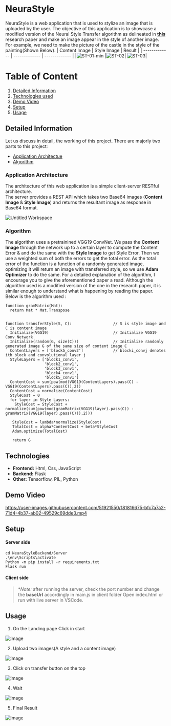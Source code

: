 # NeuraStyle
NeuraStyle is a web application that is used to stylize an image that is uploaded by the user. The objective of this application is to showcase a modified version of the Neural Style Transfer algorithm as delineated in [**this**](https://arxiv.org/abs/1508.06576) research paper and make an image appear in the style of another image.  
For example, we need to make the picture of the castle in the style of the painting(Shown Below).
| Content Image  | Style Image | Result |
| ------------- | ------------- | ------------- |
|![ST-01-min](https://user-images.githubusercontent.com/51921550/181769458-12a1ab74-ac9a-4596-bb37-e15503728d09.jpg) |![ST-02](https://user-images.githubusercontent.com/51921550/181769167-b0cbd3af-ce1a-4a41-b41a-e1cbdd70f264.jpg)| ![ST-03](https://user-images.githubusercontent.com/51921550/181769207-fc2325ec-c76d-4db6-b7f1-1f7a33c6d283.jpg)| 

# Table of Content
1) [Detailed Information](#info)  
2) [Technologies used](#technologies)
3) [Demo Video](#video)
4) [Setup](#setup)
5) [Usage](#usage)


<a name="info"/>

## Detailed Information
Let us discuss in detail, the working of this project.
There are majorly two parts to this project:
- [Application Architectue](#architecture)
- [Algorithm](#algo)
  
<a name="architecture"/>

### Application Architecture
The architecture of this web application is a simple client-server RESTful architecture.  
The server provides a REST API which takes two Base64 images (**Content Image** & **Style Image**) and returns the resultant image as response in Base64 format.

![Untitled Workspace](https://user-images.githubusercontent.com/51921550/181747249-ca9d212d-d9bd-41de-a38a-1aba74c22af9.png)

<a name="algo"/>

### Algorithm
The algorithm uses a pretrainined VGG19 ConvNet. We pass the **Content Image** through the network up to a certain layer to compute the Content Error & and do the same with the **Style Image** to get Style Error. Then we use a weighted sum of both the errors to get the total error. As the total error of the function is a function of a  randomly generated image, optimizing it will return an image with transferred style, so we use **Adam Optimizer** to do the same. For a detailed explanation of the algorithm, I encourage you to give the aforementioned paper a read. Although the algorithm used is a modified version of the one in the research paper, it is similar enough to understand what is happening by reading the paper. Below is the algorithm used :
```
function gramMatrix(Mat):
  return Mat * Mat.Transpose


function transferStyle(S, C):                  // S is style image and C is content image 
  Initialize(VGG19)                            // Initialize VGG19 Conv Network
  Initialize(random(G, size(C)))               // Initialize randomly generated image G of the same size of content image C 
  ContentLayers = ['block5_conv2']             // blocki_convj denotes ith block and convolutional layer j
  StyleLayers = ['block1_conv1',
                 'block2_conv1',
                 'block3_conv1',
                 'block4_conv1',
                 'block5_conv1']
  ContentCost = sum(pow(mod(VGG19(ContentLayers).pass(C) - VGG19(ContentLayers).pass(C)),2))
  ContentCost = normalize(ContentCost)
  StyleCost = 0
  for layer in Style Layers:
    StyleCost = StyleCost + normalize(sum(pow(mod(gramMatrix(VGG19(layer).pass(C)) -gramMatrix(VGG19(layer).pass(C))),2)))
    
   StyleCost = lambda*normalize(StyleCost)
   TotalCost = alpha*ContentCost + beta*StyleCost
   Adam.optimize(TotalCost)
  
   return G  
```
<a name="technologies"/>

## Technologies
- **Frontend:** Html, Css, JavaScript
- **Backend:** Flask
- **Other:** Tensorflow, PIL, Python


<a name="video"/>

## Demo Video
https://user-images.githubusercontent.com/51921550/181816675-bfc7a7a2-71d4-4b37-ab02-49529c69dde3.mp4

## Setup

#### Server side
```
cd NeuraStyleBackend/Server
.\env\Scripts\activate
Python -m pip install -r requirements.txt
Flask run
```
#### Client side
> **Note:* after running the server, check the port number and change the **baseUrl** accordingly in main.js in client folder
Open index.html or run with live server in VSCode.




## Usage
1) On the Landing page Click in start

![image](https://user-images.githubusercontent.com/51921550/181819986-a27c2a1e-abd7-478a-87ad-45697e1c3bee.png)

2) Upload two images(A style and a content image)

![image](https://user-images.githubusercontent.com/51921550/181820108-fe266750-adfd-4831-a7a1-59e322d86dda.png)

3) Click on transfer button on the top

![image](https://user-images.githubusercontent.com/51921550/181820287-55cfb281-b402-477a-b562-1e1e1b4f1120.png)

4) Wait

![image](https://user-images.githubusercontent.com/51921550/181820334-b4209902-fda6-450e-9a39-e48a0a3d8fca.png)

5) Final Result

![image](https://user-images.githubusercontent.com/51921550/181821890-407e9ed9-b5c0-4534-b21f-c0c762ae6b59.png)


